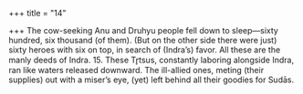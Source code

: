 +++
title = "14"

+++
The cow-seeking Anu and Druhyu people fell down to sleep—sixty  hundred, six thousand (of them).
(But on the other side there were just) sixty heroes with six on top, in  search of (Indra’s) favor. All these are the manly deeds of Indra. 15. These Tr̥tsus, constantly laboring alongside Indra, ran like waters  released downward.
The ill-allied ones, meting (their supplies) out with a miser’s eye, (yet)  left behind all their goodies for Sudās.